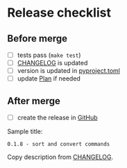 # Release checklist

## Before merge

- [ ] tests pass (`make test`)
- [ ] [CHANGELOG](../CHANGELOG.md) is updated
- [ ] version is updated in [pyproject.toml](../pyproject.toml)
- [ ] update [Plan](Plan.md) if needed

## After merge

- [ ] create the release in [GitHub](https://github.com/dudarev/think-cli/releases/new)

Sample title:

```
0.1.8 - sort and convert commands
```

Copy description from [CHANGELOG](../CHANGELOG.md).
